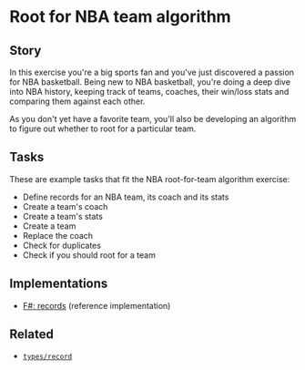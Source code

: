 # Root for NBA team algorithm

## Story

In this exercise you're a big sports fan and you've just discovered a passion for NBA basketball. Being new to NBA basketball, you're doing a deep dive into NBA history, keeping track of teams, coaches, their win/loss stats and comparing them against each other.

As you don't yet have a favorite team, you'll also be developing an algorithm to figure out whether to root for a particular team.

## Tasks

These are example tasks that fit the NBA root-for-team algorithm exercise:

- Define records for an NBA team, its coach and its stats
- Create a team's coach
- Create a team's stats
- Create a team
- Replace the coach
- Check for duplicates
- Check if you should root for a team

## Implementations

- [F#: records][implementation-fsharp] (reference implementation)

## Related

- [`types/record`][types-record]

[types-record]: ../types/record.md
[implementation-fsharp]: ../../languages/fsharp/exercises/concept/bandwagoner/.docs/instructions.md
